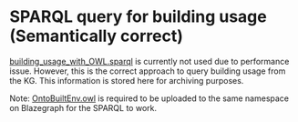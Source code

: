 # SPARQL query for building usage (Semantically correct)
[building_usage_with_OWL.sparql](building_usage_with_OWL.sparql) is currently not used due to performance issue. However, this is the correct approach to query building usage from the KG. This information is stored here for archiving purposes. 

Note: [OntoBuiltEnv.owl](https://github.com/cambridge-cares/TheWorldAvatar/blob/80bca4ab84bea190ee67aa606f4cdb154b4c80cf/JPS_Ontology/ontology/ontobuiltenv/OntoBuiltEnv.owl) is required to be uploaded to the same namespace on Blazegraph for the SPARQL to work.
